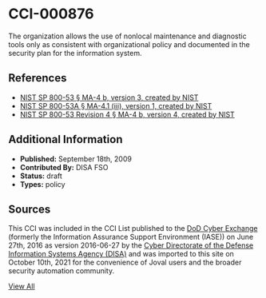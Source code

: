 # CCI-000876

The organization allows the use of nonlocal maintenance and diagnostic tools only as consistent with organizational policy and documented in the security plan for the information system.

## References ##

* [NIST SP 800-53 § MA-4 b, version 3, created by NIST](http://csrc.nist.gov/publications/PubsSPs.html)
* [NIST SP 800-53A § MA-4.1 (iii), version 1, created by NIST](http://csrc.nist.gov/publications/PubsSPs.html)
* [NIST SP 800-53 Revision 4 § MA-4 b, version 4, created by NIST](http://csrc.nist.gov/publications/PubsSPs.html)


## Additional Information ##

* **Published:** September 18th, 2009
* **Contributed By:** DISA FSO
* **Status:** draft
* **Types:** policy

## Sources ##

This CCI was included in the CCI List published to the [DoD Cyber Exchange](https://public.cyber.mil/stigs/cci/)
(formerly the Information Assurance Support Environment (IASE)) on June 27th, 2016 as version
2016-06-27 by the [Cyber Directorate of the Defense Information Systems Agency (DISA)](https://public.cyber.mil/about-cyber/)
and was imported to this site on October 10th, 2021 for the convenience of Joval users and the broader
security automation community.

[View All](../README.md)
